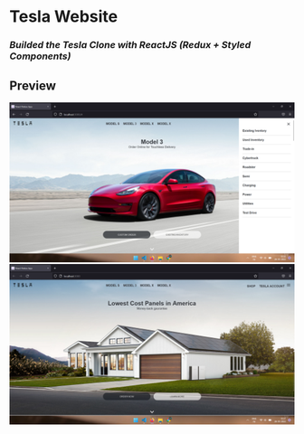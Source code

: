 # Tesla Website
### _Builded the Tesla Clone with ReactJS (Redux + Styled Components)_


## **Preview**

![Preview1](./public/images/ss_tesla_1.png)
![Preview2](./public/images/ss_tesla_2.png)


